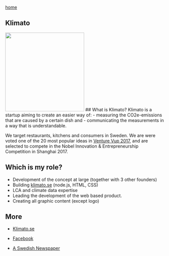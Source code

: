 [home](https://philipclaesson.github.io)

## Klimato 

<img src = "https://scontent-mxp1-1.xx.fbcdn.net/v/t1.0-9/21740258_830515733773369_957123402153156873_n.jpg?oh=c5d137e019573abb1f399e02b78a3e40&oe=5AAF7FE4" width = "250">
## What is Klimato?
Klimato is a startup aiming to create an easier way of:
- measuring the CO2e-emissions that are caused by a certain dish and 
- communicating the measurements in a way that is understandable. 

We target restaurants, kitchens and consumers in Sweden. We are were voted one of the 20 most popular ideas in [Venture Vup 2017](https://venturecup.ideahunt.io/ideas/07cf9e5a-226d-4a42-8cef-6b6a97efc8a1), and are selected to compete in the Nobel Innovation & Entrepreneurship Competition in Shanghai 2017.

## Which is my role?
- Development of the concept at large (together with 3 other founders)
- Building [klimato.se](https://klimato.se) (node.js, HTML, CSS) 
- LCA and climate data expertise
- Leading the development of the web based product.
- Creating all graphic content (except logo)

## More
- [Klimato.se](https://klimato.se/)

- [Facebook](https://facebook.com/klimatosweden)

- [A Swedish Newspaper](https://www.sydsvenskan.se/2017-10-11/upplysning-kan-minska-utslapp)


